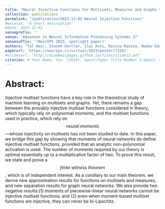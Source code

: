 ```yaml
---
title: "Neural Injective Functions for Multisets, Measures and Graphs via a Finite Witness Theorem"
collection: publications
permalink: "/publication/2023-12-01 Neural Injective Functions"
#excerpt: 'A short description'
#date: 2023-12-01
venueprefix: ''
venue: 'Advances in Neural Information Processing Systems 37'
venuesuffix: '(NeurIPS 2023, spotlight paper)'
authors: "Tal Amir, Steven Gortler, Ilai Avni, Ravina Ravina, Nadav Dym"
paperurl: 'https://neurips.cc/virtual/2023/poster/71561'
#slidesurl: 'http://academicpages.github.io/files/slides2.pdf'
citation: #'Your Name, You. (2024). &quot;Paper Title Number 3.&quot; <i>GitHub Journal of Bugs</i>. 1(3).'
---
```


# Abstract:

Injective multiset functions have a key role in the theoretical study of machine learning on multisets and graphs. Yet, there remains a gap between the provably injective multiset functions considered in theory, which typically rely on polynomial moments, and the multiset functions used in practice, which rely on $$\textit{neural moments}$$—whose injectivity on multisets has not been studied to date. In this paper, we bridge this gap by showing that moments of neural networks do define injective multiset functions, provided that an analytic non-polynomial activation is used. The number of moments required by our theory is optimal essentially up to a multiplicative factor of two. To prove this result, we state and prove a $$\textit{finite witness theorem}$$, which is of independent interest. As a corollary to our main theorem, we derive new approximation results for functions on multisets and measures, and new separation results for graph neural networks. We also provide two negative results:(1) moments of piecewise-linear neural networks cannot be injective multiset functions; and (2) even when moment-based multiset functions are injective, they can never be bi-Lipschitz.